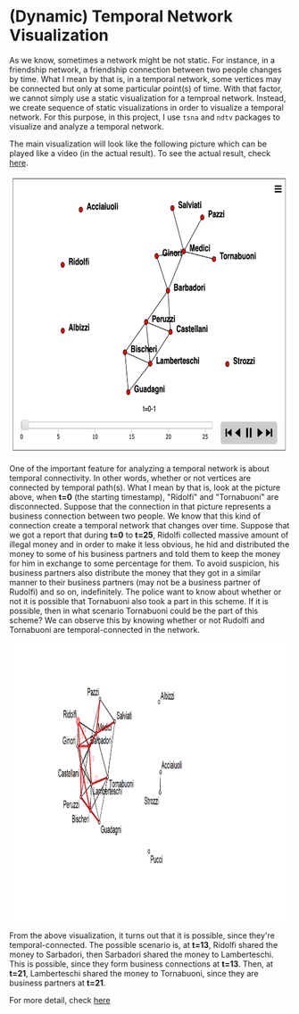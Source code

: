 # (Dynamic) Temporal Network Visualization 

As we know, sometimes a network might be not static. For instance, in a friendship network, a friendship connection between two people changes by time.
What I mean by that is, in a temporal network, some vertices may be connected but only at some particular point(s) of time. With that factor, 
we cannot simply use a static visualization for a temproal network. Instead, we create sequence of static visualizations in order to visualize 
a temporal network. For this purpose, in this project, I use `tsna` and `ndtv` packages to visualize and analyze a temporal network.

The main visualization will look like the following picture which can be played like a video (in the actual result).
To see the actual result, check [here](https://www.rpubs.com/Steven_Surya/Dynamic-network).

<img src="dynamic network.png" width="700" height="500">

One of the important feature for analyzing a temporal network is about temporal connectivity. In other words, whether or not vertices are connected
by temporal path(s). What I mean by that is, look at the picture above, when **t=0** (the starting timestamp), "Ridolfi" and "Tornabuoni" are disconnected.
Suppose that the connection in that picture represents a business connection between two people. We know that this kind of connection create a temporal 
network that changes over time. Suppose that we got a report that during **t=0** to **t=25**, Ridolfi collected massive amount of illegal money 
and in order to make it less obvious, he hid and distributed the money to some of his business partners and told them to keep the money for him in 
exchange to some percentage for them. To avoid suspicion, his business partners also distribute the money that they got in a similar manner to their
business partners (may not be a business partner of Rudolfi) and so on, indefinitely. The police want to know about whether or not it is possible that 
Tornabuoni also took a part in this scheme. If it is possible, then in what scenario Tornabuoni could be the part of this scheme?
We can observe this by knowing whether or not Rudolfi and Tornabuoni are temporal-connected in the network.

<img src="temporal path.png" width="900" height="500">

From the above visualization, it turns out that it is possible, since they're temporal-connected.
The possible scenario is, at **t=13**, Ridolfi shared the money to Sarbadori, then Sarbadori shared the money to Lamberteschi. 
This is possible, since they form business connections at **t=13**.
Then, at **t=21**, Lamberteschi shared the money to Tornabuoni, since they are business partners at **t=21**.

For more detail, check [here](https://www.rpubs.com/Steven_Surya/Dynamic-network)
